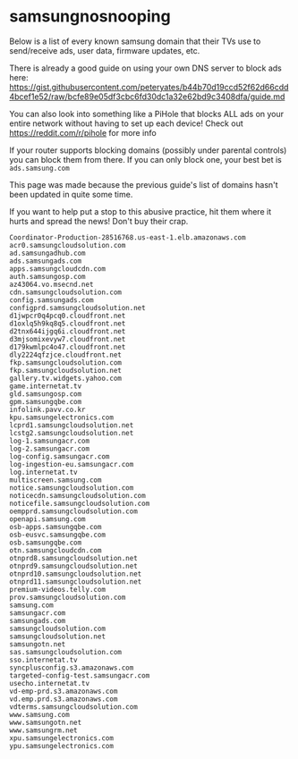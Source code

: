 # samsungnosnooping
Below is a list of every known samsung domain that their TVs use to send/receive ads, user data, firmware updates, etc. 

There is already a good guide on using your own DNS server to block ads here: https://gist.githubusercontent.com/peteryates/b44b70d19ccd52f62d66cdd4bcef1e52/raw/bcfe89e05df3cbc6fd30dc1a32e62bd9c3408dfa/guide.md

You can also look into something like a PiHole that blocks  ALL ads on your entire network without having to set up each device! Check out https://reddit.com/r/pihole for more info

If your router supports blocking domains (possibly under parental controls) you can block them from there. If you can only block one, your best bet is `ads.samsung.com`

This page was made because the previous guide's list of domains hasn't been updated in quite some time. 

If you want to help put a stop to this abusive practice, hit them where it hurts and spread the news! Don't buy their crap.
```
Coordinator-Production-28516768.us-east-1.elb.amazonaws.com
acr0.samsungcloudsolution.com
ad.samsungadhub.com
ads.samsungads.com
apps.samsungcloudcdn.com
auth.samsungosp.com
az43064.vo.msecnd.net
cdn.samsungcloudsolution.com
config.samsungads.com
configprd.samsungcloudsolution.net
d1jwpcr0q4pcq0.cloudfront.net
d1oxlq5h9kq8q5.cloudfront.net
d2tnx644ijgq6i.cloudfront.net
d3mjsomixevyw7.cloudfront.net
d179kwmlpc4o47.cloudfront.net
dly2224qfzjce.cloudfront.net
fkp.samsungcloudsolution.com
fkp.samsungcloudsolution.net
gallery.tv.widgets.yahoo.com
game.internetat.tv
gld.samsungosp.com
gpm.samsungqbe.com
infolink.pavv.co.kr
kpu.samsungelectronics.com
lcprd1.samsungcloudsolution.net
lcstg2.samsungcloudsolution.net
log-1.samsungacr.com
log-2.samsungacr.com
log-config.samsungacr.com
log-ingestion-eu.samsungacr.com
log.internetat.tv
multiscreen.samsung.com
notice.samsungcloudsolution.com
noticecdn.samsungcloudsolution.com
noticefile.samsungcloudsolution.com
oempprd.samsungcloudsolution.com
openapi.samsung.com
osb-apps.samsungqbe.com
osb-eusvc.samsungqbe.com
osb.samsungqbe.com
otn.samsungcloudcdn.com
otnprd8.samsungcloudsolution.net
otnprd9.samsungcloudsolution.net
otnprd10.samsungcloudsolution.net
otnprd11.samsungcloudsolution.net
premium-videos.telly.com
prov.samsungcloudsolution.com
samsung.com
samsungacr.com
samsungads.com
samsungcloudsolution.com
samsungcloudsolution.net
samsungotn.net
sas.samsungcloudsolution.com
sso.internetat.tv
syncplusconfig.s3.amazonaws.com
targeted-config-test.samsungacr.com
usecho.internetat.tv
vd-emp-prd.s3.amazonaws.com
vd.emp.prd.s3.amazonaws.com
vdterms.samsungcloudsolution.com
www.samsung.com
www.samsungotn.net
www.samsungrm.net
xpu.samsungelectronics.com
ypu.samsungelectronics.com
```
